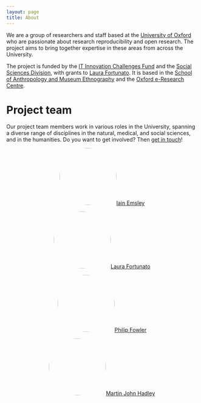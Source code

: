 ```yaml
---
layout: page
title: About
---
```


We are a group of researchers and staff based at the <a
href="http://www.ox.ac.uk" target="_blank">University of Oxford</a>
who are passionate about research reproducibility and open
research. The project aims to bring together expertise in these areas
from across the University.

The project is funded by the <a
href="http://blogs.it.ox.ac.uk/innovation-challenges/researchreproducibility/"
target="_blank">IT Innovation Challenges Fund</a> and the <a
href="https://www.socsci.ox.ac.uk/" target="_blank">Social Sciences
Division</a>, with grants to <a href="../laura-fortunato">Laura
Fortunato</a>. It is based in the <a
href="http://www.anthro.ox.ac.uk/" target="_blank">School of
Anthropology and Museum Ethnography</a> and the <a
href="www.oerc.ox.ac.uk/" target="_blank">Oxford e-Research
Centre</a>.

# Project team

Our project team members work in various roles in the University,
spanning a diverse range of disciplines in the natural, medical, and
social sciences, and in the humanities. Do you want to get involved?
Then <a href="/contact">get in touch</a>!

<div class="row justify-content-center">

<div class="col-sm-4" style="text-align:center">

<a href="../iain-emsley"><img
    src="../img/profile-pic_iain-emsley.jpg"
    style="border-radius: 50%; width: 150px; height: 150px;"/>Iain Emsley</a>

</div>

<div class="col-sm-4" style="text-align:center">

<a href="../laura-fortunato"><img
    src="../img/profile-pic_laura-fortunato.jpg" style="border-radius:
    50%; width: 150px; height: 150px;"/>Laura Fortunato</a>

</div>

<div class="col-sm-4" style="text-align:center">

<a href="../philip-fowler"><img
    src="../img/profile-pic_philip-fowler.jpg" style="border-radius:
    50%; width: 150px; height: 150px;"/>Philip Fowler</a>

</div>

<div class="col-sm-4" style="text-align:center">

<a href="../martin-john-hadley"><img
    src="../img/profile-pic_martin-john-hadley.jpg"
    style="border-radius: 50%; width: 150px; height: 150px;"/>Martin John Hadley</a>

</div>

</div>
